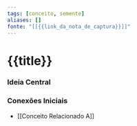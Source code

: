 ```yaml
---
tags: [conceito, semente]
aliases: []
fonte: "[[{{link_da_nota_de_captura}}]]"
---
```


# {{title}}
### Ideia Central

### Conexões Iniciais
- [[Conceito Relacionado A]]